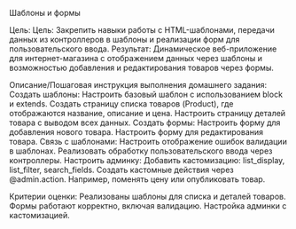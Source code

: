Шаблоны и формы

Цель:
Цель:
Закрепить навыки работы с HTML-шаблонами, передачи данных из контроллеров в шаблоны и реализации форм для пользовательского ввода.
Результат:
Динамическое веб-приложение для интернет-магазина с отображением данных через шаблоны и возможностью добавления и редактирования товаров через формы.


Описание/Пошаговая инструкция выполнения домашнего задания:
Создать шаблоны:
Настроить базовый шаблон с использованием block и extends.
Создать страницу списка товаров (Product), где отображаются название, описание и цена.
Настроить страницу деталей товара с выводом всех данных.
Создать формы:
Настроить форму для добавления нового товара.
Настроить форму для редактирования товара.
Связь с шаблонами:
Настроить отображение ошибок валидации в шаблонах.
Реализовать обработку пользовательского ввода через контроллеры.
Настроить админку:
Добавить кастомизацию: list_display, list_filter, search_fields.
Создать кастомные действия через @admin.action. Например, поменять цену или опубликовать товар.

Критерии оценки:
Реализованы шаблоны для списка и деталей товаров.
Формы работают корректно, включая валидацию.
Настройка админки с кастомизацией.